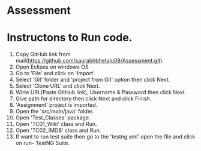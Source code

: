 # Assessment

# Instructons to Run code.

1. Copy GitHub link from mail(https://github.com/saurabhbhetalu08/Assessment.git).
2. Open Eclipes on windows OS
3. Go to 'File' and click on 'Import'.
4. Select 'Git' folder and 'project from Git' option then click Next.
5. Select 'Clone URL' and click Next.
6. Wirte URL(Paste GitHub link), Username & Password then click Next.
7. Give path for directory then click Next and click Finish.
8. 'Assignment' project is imported.
9. Open the 'src/main/java' folder.
10. Open 'Test_Classes' package.
11. Open 'TC01_Wiki' class and Run.
12. Open 'TC02_IMDB' class and Run.
13. If want to run test suite then go to the 'testng.xml' open the file and click on run- TestNG Suite.

